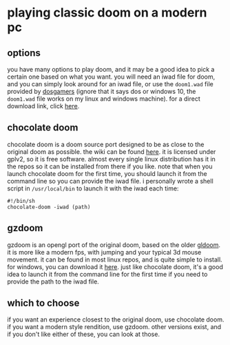 # playing classic doom on a modern pc

## options

you have many options to play doom, and it may be a good
idea to pick a certain one based on what you want. you will
need an iwad file for doom, and you can simply look around
for an iwad file, or use the <code>doom1.wad</code> file provided by 
<a href="https://www.dosgamers.com/dos/dos-games/doom-heretic-hexen">dosgamers</a>
(ignore that it says dos or windows 10, the <code>doom1.wad</code> file
works on my linux and windows machine). for a direct download link,
click [here](https://distro.ibiblio.org/slitaz/sources/packages/d/doom1.wad).

## chocolate doom

chocolate doom is a doom source port designed to be as close
to the original doom as possible. the wiki can be found
[here](https://www.chocolate-doom.org/wiki/index.php/Chocolate_Doom).
it is licensed under gplv2, so it is free
software. almost every single linux distribution has
it in the repos so it can be installed from there if
you like. note that when you launch chocolate doom for the first
time, you should launch it from the command line so you can provide the iwad
file. i personally wrote a shell script in <code>/usr/local/bin</code>
to launch it with the iwad each time:

    #!/bin/sh
    chocolate-doom -iwad (path)

## gzdoom

gzdoom is an opengl port of the original doom, based on the older
[gldoom](https://doomwiki.org/wiki/GlDoom). it is more like a modern
fps, with jumping and your typical 3d mouse movement. it can be found in
most linux repos, and is quite simple to install. for windows, you can download it
[here](https://www.zdoom.org/downloads). just like chocolate
doom, it's a good idea to launch it from the command line for the first time
if you need to provide the path to the iwad file.

## which to choose

if you want an experience closest to the original doom,
use chocolate doom. if you want a modern style rendition,
use gzdoom. other versions exist, and if you don't like
either of these, you can look at those.

